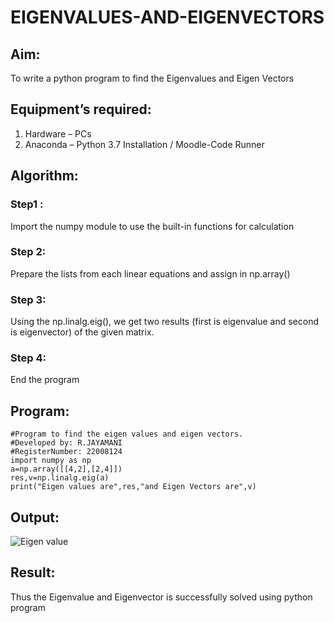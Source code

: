 # EIGENVALUES-AND-EIGENVECTORS
## Aim:
To write a python program to find the Eigenvalues and Eigen Vectors
## Equipment’s required:
1. 	Hardware – PCs
2. 	Anaconda – Python 3.7 Installation / Moodle-Code Runner
## Algorithm:
### Step1 : 
Import the numpy module to use the built-in functions for calculation
### Step 2: 
Prepare the lists from each linear equations and assign in np.array()
### Step 3:
Using the np.linalg.eig(),  we get two results (first is eigenvalue and second is eigenvector) of the given matrix.
### Step 4: 
End the program

## Program:
```
#Program to find the eigen values and eigen vectors.
#Developed by: R.JAYAMANI
#RegisterNumber: 22008124
import numpy as np
a=np.array([[4,2],[2,4]])
res,v=np.linalg.eig(a)
print("Eigen values are",res,"and Eigen Vectors are",v)
```

## Output:
![Eigen value](https://user-images.githubusercontent.com/85949888/214745736-3f71d04b-4341-427b-8ee3-628842241566.png)



## Result:
Thus the Eigenvalue and Eigenvector is successfully solved using python program
